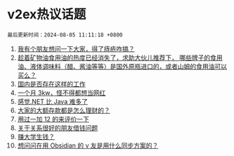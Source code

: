 # v2ex热议话题

`最后更新时间：2024-08-05 11:11:18 +0800`

1. [我有个朋友想问一下大家，得了痔疮咋搞？](https://www.v2ex.com/t/1062509)
1. [趁着矿物油食用油的热度已经消失了，求助大伙儿推荐下，
哪些牌子的食用油、液体调味料（醋、酱油等等）是国外原瓶进口的，或者山姆的食用油可以买么？](https://www.v2ex.com/t/1062503)
1. [国内是否存在这样的工作](https://www.v2ex.com/t/1062361)
1. [一个月 3kw，怪不得都想当网红](https://www.v2ex.com/t/1062458)
1. [感觉.NET 比 Java 难多了](https://www.v2ex.com/t/1062446)
1. [大家的大额存款都是怎么理财的？](https://www.v2ex.com/t/1062396)
1. [用过一加 12 的来评价一下](https://www.v2ex.com/t/1062421)
1. [关于关系很好的朋友借钱问题](https://www.v2ex.com/t/1062535)
1. [赚大学生钱？](https://www.v2ex.com/t/1062493)
1. [想问问在用 Obsidian 的 v 友是用什么同步方案的？](https://www.v2ex.com/t/1062428)

